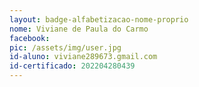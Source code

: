 ```yaml
---
layout: badge-alfabetizacao-nome-proprio
nome: Viviane de Paula do Carmo
facebook:
pic: /assets/img/user.jpg
id-aluno: viviane289673.gmail.com
id-certificado: 202204280439
---
```


